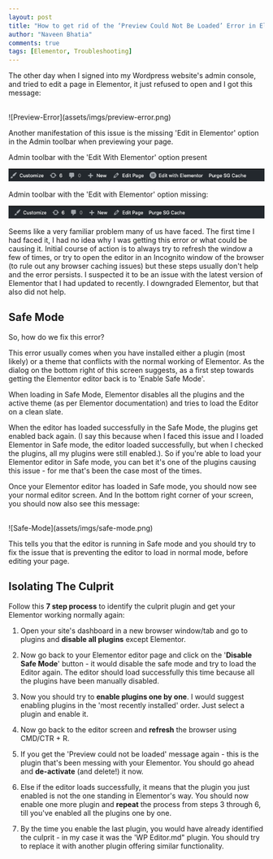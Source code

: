 ```yaml
---
layout: post
title: "How to get rid of the ‘Preview Could Not Be Loaded’ Error in Elementor"
author: "Naveen Bhatia"
comments: true
tags: [Elementor, Troubleshooting]
---
```


The other day when I signed into my Wordpress website's admin console, and tried to edit a page in Elementor, it just refused to open and I got this message:


<br/>
![Preview-Error](assets/imgs/preview-error.png)
<br/>

Another manifestation of this issue is the missing 'Edit in Elementor' option in the Admin toolbar when previewing your page.

Admin toolbar with the 'Edit With Elementor' option present

![Admin-Toolbar](assets/imgs/admin-toolbar-1.png)

Admin toolbar with the 'Edit with Elementor' option missing:

![Admin-Toolbar](assets/imgs/admin-toolbar-2.png)

Seems like a very familiar problem many of us have faced. The first time I had faced it, I had no idea why I was getting this error or what could be causing it. Initial course of action is to always try to refresh the window a few of times, or try to open the editor in an Incognito window of the browser (to rule out any browser caching issues) but these steps usually don't help and the error persists.   I suspected it to be an issue with the latest version of Elementor that I had updated to recently. I downgraded Elementor, but that also did not help. 

## Safe Mode

So, how do we fix this error? 

This error usually comes when you have installed either a plugin (most likely) or a theme that conflicts with the normal working of Elementor. As the dialog on the bottom right of this screen suggests, as a first step towards getting the Elementor editor back is to 'Enable Safe Mode'. 

When loading in Safe Mode, Elementor disables all the plugins and the active theme (as per Elementor documentation) and tries to load the Editor on a clean slate. 

When the editor has loaded successfully in the Safe Mode, the plugins get enabled back again. (I say this because when I faced this issue and I loaded Elementor in Safe mode, the editor loaded successfully, but when I checked the plugins, all my plugins were still enabled.). So if you're able to load your Elementor editor in Safe mode, you can bet it's one of the plugins causing this issue - for me that's been the case most of the times. 

Once your Elementor editor has loaded in Safe mode, you should now see your normal editor screen. And In the bottom right corner of your screen, you should now also see this message:


<br/>
![Safe-Mode](assets/imgs/safe-mode.png)
<br/>


This tells you that the editor is running in Safe mode and you should try to fix the issue that is preventing the editor to load in normal mode, before editing your page.

## Isolating The Culprit

Follow this **7 step process** to identify the culprit plugin and get your Elementor working normally again:

1. Open your site's dashboard in a new browser window/tab and go to plugins and **disable all plugins** except Elementor. 
   
2. Now go back to your Elementor editor page and click on the '**Disable Safe Mode**' button - it would disable the safe mode and try to load the Editor again. The editor should load successfully this time because all the plugins have been manually disabled. 
   
3. Now you should try to **enable plugins one by one**. I would suggest enabling plugins in the 'most recently installed' order. Just select a plugin and enable it.
   
4. Now go back to the editor screen and **refresh** the browser using CMD/CTR + R.
   
5. If you get the 'Preview could not be loaded' message again - this is the plugin that's been messing with your Elementor. You should go ahead and **de-activate** (and delete!) it now.
   
6. Else if the editor loads successfully, it means that the plugin you just enabled is not the one standing in Elementor's way. You should now enable one more plugin and **repeat** the process from steps 3 through 6, till you've enabled all the plugins one by one.
   
7. By the time you enable the last plugin, you would have already identified the culprit - in my case it was the 'WP Editor.md" plugin. You should try to replace it with another plugin offering similar functionality.
